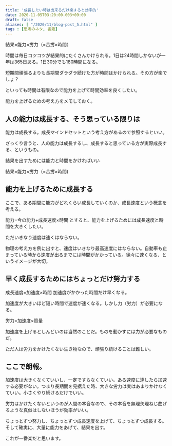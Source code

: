 ```yaml
---
title: '成長したい時は出来るだけ楽すると効率的'
date: 2020-11-05T03:20:00.003+09:00
draft: false
aliases: [ "/2020/11/blog-post_5.html" ]
tags : [思考のネタ, 書籍]
---
```


結果=能力×労力（=苦労×時間）

時間は毎日コツコツが結果的にたくさんかけられる。1日は24時間しかないが一年は365日ある。1日30分でも180時間になる。

短期間頑張るよりも長期間ダラダラ続けた方が時間はかけられる。その方が楽でしょ？

といっても時間は有限なので能力を上げて時間効率を良くしたい。

能力を上げるための考え方をメモしておく。


## 人の能力は成長する、そう思っている限りは
能力は成長する。成長マインドセットという考え方があるので参照するといい。

ざっくり言うと、人の能力は成長するし、成長すると思っている方が実際成長する、というもの。

結果を出すためには能力と時間をかければいい

結果=能力×労力（=苦労×時間)

## 能力を上げるために成長する
ここで、ある期間に能力がどれくらい成長していくのか、成長速度という概念を考える。

能力=今の能力+成長速度×時間 とすると、能力を上げるためには成長速度と時間を大きくしたい。

ただいきなり速度は速くはならない。

物理の考え方を例に出すと、速度はいきなり最高速度にはならない。自動車も止まっている時から速度が出るまでには時間がかかっている。徐々に速くなる、というイメージが大切。

## 早く成長するためにはちょっとだけ努力する
成長速度=加速度×時間 加速度がかかった時間だけ早くなる。

加速度が大きいほど短い時間で速度が速くなる。しかし力（労力）が必要になる。

労力=加速度×質量

加速度を上げるとしんどいのは当然のことだ。ものを動かすには力が必要なものだ。

ただ人は労力をかけたくない生き物なので、頑張り続けることは難しい。

## ここで朗報。　
加速度は大きくなくていいし、一定ですらなくていい。ある速度に達したら加速する必要がない。つまり長期間を見据えた時、大きな労力は実はあまりかけなくていい。小さくやり続けるだけでいい。

労力はかけたくないというのが人間の本音なので、その本音を無理矢理ねじ曲げるような真似はしないほうが効率がいい。

ちょっとずつ努力し、ちょっとずつ成長速度を上げて、ちょっとずつ成長する。 そして確実に、大量に能力をあげて、結果を出す。

これが一番楽だと思います。